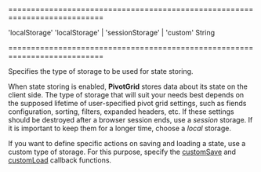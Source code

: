 ===========================================================================
<!--default-->'localStorage'<!--/default-->
<!--acceptValues-->'localStorage' | 'sessionStorage' | 'custom'<!--/acceptValues-->
<!--type-->String<!--/type-->
===========================================================================

<!--shortDescription-->
Specifies the type of storage to be used for state storing.
<!--/shortDescription-->

<!--fullDescription-->
When state storing is enabled, **PivotGrid** stores data about its state on the client side. The type of storage that will suit your needs best depends on the supposed lifetime of user-specified pivot grid settings, such as fiends configuration, sorting, filters, expanded headers, etc. If these settings should be destroyed after a browser session ends, use a *session* storage. If it is important to keep them for a longer time, choose a *local* storage.

If you want to define specific actions on saving and loading a state, use a custom type of storage. For this purpose, specify the [customSave](/Documentation/ApiReference/UI_Widgets/dxPivotGrid/Configuration/stateStoring/#customSave) and [customLoad](/Documentation/ApiReference/UI_Widgets/dxPivotGrid/Configuration/stateStoring/#customLoad) callback functions.
<!--/fullDescription-->